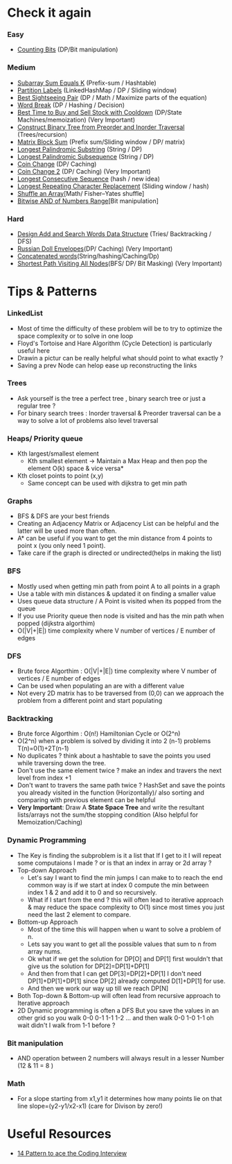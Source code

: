 # Check it again
### Easy
* [Counting Bits](https://github.com/mohamedhossam822/Problem-Solving/tree/main/338-counting-bits) (DP/Bit manipulation)
### Medium
* [Subarray Sum Equals K](https://github.com/mohamedhossam822/Problem-Solving/tree/main/560-subarray-sum-equals-k) (Prefix-sum / Hashtable)
* [Partition Labels](https://github.com/mohamedhossam822/Problem-Solving/tree/main/763-partition-labels) (LinkedHashMap / DP / Sliding window)
* [Best Sightseeing Pair](https://github.com/mohamedhossam822/Problem-Solving/tree/main/1014-best-sightseeing-pair) (DP / Math / Maximize parts of the equation)
* [Word Break](https://github.com/mohamedhossam822/Problem-Solving/tree/main/139-word-break) (DP / Hashing / Decision)
* [Best Time to Buy and Sell Stock with Cooldown](https://github.com/mohamedhossam822/Problem-Solving/tree/main/309-best-time-to-buy-and-sell-stock-with-cooldown) (DP/State Machines/memoization) (Very Important)
* [Construct Binary Tree from Preorder and Inorder Traversal](https://github.com/mohamedhossam822/Problem-Solving/tree/main/105-construct-binary-tree-from-preorder-and-inorder-traversal) (Trees/recursion)
* [Matrix Block Sum](https://github.com/mohamedhossam822/Problem-Solving/tree/main/1314-matrix-block-sum) (Prefix sum/Sliding window / DP/ matrix)
* [Longest Palindromic Substring](https://github.com/mohamedhossam822/Problem-Solving/tree/main/5-longest-palindromic-substring) (String / DP)
* [Longest Palindromic Subsequence](https://github.com/mohamedhossam822/Problem-Solving/tree/main/516-longest-palindromic-subsequence) (String / DP)
* [Coin Change](https://github.com/mohamedhossam822/Problem-Solving/blob/main/322-coin-change/322-coin-change.java) (DP/ Caching)
* [Coin Change 2](https://github.com/mohamedhossam822/Problem-Solving/tree/main/518-coin-change-2) (DP/ Caching) (Very Important)
* [Longest Consecutive Sequence](https://github.com/mohamedhossam822/Problem-Solving/tree/main/128-longest-consecutive-sequence) (hash / new idea)
* [Longest Repeating Character Replacement](https://github.com/mohamedhossam822/Problem-Solving/tree/main/424-longest-repeating-character-replacement) (Sliding window / hash)
* [Shuffle an Array](https://github.com/mohamedhossam822/Problem-Solving/tree/main/384-shuffle-an-array)[Math/ Fisher–Yates shuffle]
* [Bitwise AND of Numbers Range](https://github.com/mohamedhossam822/Problem-Solving/tree/main/201-bitwise-and-of-numbers-range)[Bit manipulation]

 ### Hard
* [Design Add and Search Words Data Structure](https://github.com/mohamedhossam822/Problem-Solving/tree/main/211-design-add-and-search-words-data-structure) (Tries/ Backtracking / DFS)
* [Russian Doll Envelopes](https://github.com/mohamedhossam822/Problem-Solving/tree/main/354-russian-doll-envelopes)(DP/ Caching) (Very Important)
* [Concatenated words](https://github.com/mohamedhossam822/Problem-Solving/tree/main/472-concatenated-words)(String/hashing/Caching/Dp)
* [Shortest Path Visiting All Nodes](https://github.com/mohamedhossam822/Problem-Solving/tree/main/847-shortest-path-visiting-all-nodes)(BFS/ DP/ Bit Masking) (Very Important)

# Tips & Patterns
### LinkedList
* Most of time the difficulty of these problem will be to try to optimize the space complexity or to solve in one loop
* Floyd's Tortoise and Hare Algorithm (Cycle Detection) is particularly useful here
* Drawin a pictur can be really helpful what should point to what exactly ? 
* Saving a prev Node can helop ease up reconstructing the links 
### Trees
* Ask yourself is the tree a perfect tree , binary search tree or just a regular tree ?
* For binary search trees : Inorder traversal & Preorder traversal can be a way to solve a lot of problems also level traversal
### Heaps/ Priority queue
* Kth largest/smallest element
   * Kth smallest element -> Maintain a Max Heap and then pop the element O(k) space & vice versa*
* Kth closet points to point (x,y) 
   * Same concept can be used with dijkstra to get min path

### Graphs
* BFS & DFS are your best friends
* Creating an Adjacency Matrix or Adjacency List can be helpful and the latter will be used more than often.
* A* can be useful if you want to get the min distance from 4 points to point x (you only need 1 point).
* Take care if the graph is directed or undirected(helps in making the list)
### BFS
* Mostly used when getting min path from point A to all points in a graph
* Use a table with min distances & updated it on finding a smaller value
* Uses queue data structure / A Point is visited when its popped from the queue
* If you use Priority queue then node is visited and has the min path when popped (dijkstra algorthim)
* O(|V|+|E|) time complexity where V number of vertices / E number of edges
### DFS
* Brute force Algorthim : O(|V|+|E|) time complexity where V number of vertices / E number of edges
* Can be used when populating an are with a different value 
* Not every 2D matrix has to be traversed from (0,0) can we approach the problem from a different point and start populating
### Backtracking 
* Brute force Algorthim : O(n!) Hamiltonian Cycle or O(2^n)
* O(2^n) when a problem is solved by dividing it into 2 (n-1) problems T(n)=0(1)+2T(n-1)
* No duplicates ? think about a hashtable to save the points you used while traversing down the tree.
* Don't use the same element twice ? make an index and travers the next level from index +1
* Don't want to travers the same path twice ? HashSet and save the points you already visited in the function (Horizontally)/ also sorting and comparing with previous element can be helpful
* **Very Important**: Draw A **State Space Tree** and write the resultant lists/arrays not the sum/the stopping condition (Also helpful for Memoization/Caching) 
### Dynamic Programming
* The Key is finding the subproblem is it a list that If I get to it I will repeat some computaions I made ? or is that an index in array or 2d array ?
* Top-down Approach
   * Let's say I want to find the min jumps I can make to to reach the end common way is if we start at index 0 compute the min between index 1 & 2 and add it to 0 and so recursively.
   * What if I start from the end ? this will often lead to iterative approach & may reduce the space complexity to O(1) since most times you just need the last 2 element to compare.
* Bottom-up Approach  
   *  Most of the time this will happen when u want to solve a problem of n.
   *  Lets say you want to get all the possible values that sum to n from array nums.
   *  Ok what if we get the solution for DP[O] and DP[1] first wouldn't that give us the solution for DP[2]=DP[1]+DP[1]
   *  And then from that I can get DP[3]=DP[2]+DP[1] I don't need DP[1]+DP[1]+DP[1] since DP[2] already computed D[1]+DP[1] for use.
   *  And then we work our way up till we reach DP[N]
* Both Top-down & Bottom-up will often lead from recursive approach to Iterative approach
* 2D Dynamic programming is often a DFS But you save the values in an other grid so you  walk 0-0 0-1 1-1 1-2 ... and then walk 0-0 1-0 1-1 oh wait didn't I walk from 1-1 before ? 
### Bit manipulation
* AND operation between 2 numbers will always result in a lesser Number (12 & 11 = 8 )
### Math
* For a slope starting from x1,y1 it determines how many points lie on that line slope=(y2-y1/x2-x1) (care for Divison by zero!)
# Useful Resources
* [14 Pattern to ace the Coding Interview](https://hackernoon.com/14-patterns-to-ace-any-coding-interview-question-c5bb3357f6ed)
